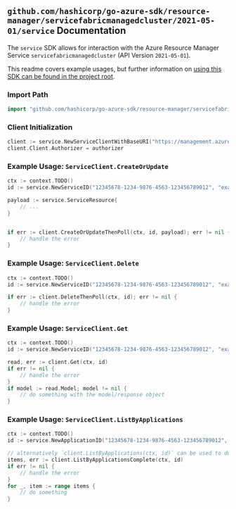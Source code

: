 
## `github.com/hashicorp/go-azure-sdk/resource-manager/servicefabricmanagedcluster/2021-05-01/service` Documentation

The `service` SDK allows for interaction with the Azure Resource Manager Service `servicefabricmanagedcluster` (API Version `2021-05-01`).

This readme covers example usages, but further information on [using this SDK can be found in the project root](https://github.com/hashicorp/go-azure-sdk/tree/main/docs).

### Import Path

```go
import "github.com/hashicorp/go-azure-sdk/resource-manager/servicefabricmanagedcluster/2021-05-01/service"
```


### Client Initialization

```go
client := service.NewServiceClientWithBaseURI("https://management.azure.com")
client.Client.Authorizer = authorizer
```


### Example Usage: `ServiceClient.CreateOrUpdate`

```go
ctx := context.TODO()
id := service.NewServiceID("12345678-1234-9876-4563-123456789012", "example-resource-group", "clusterValue", "applicationValue", "serviceValue")

payload := service.ServiceResource{
	// ...
}


if err := client.CreateOrUpdateThenPoll(ctx, id, payload); err != nil {
	// handle the error
}
```


### Example Usage: `ServiceClient.Delete`

```go
ctx := context.TODO()
id := service.NewServiceID("12345678-1234-9876-4563-123456789012", "example-resource-group", "clusterValue", "applicationValue", "serviceValue")

if err := client.DeleteThenPoll(ctx, id); err != nil {
	// handle the error
}
```


### Example Usage: `ServiceClient.Get`

```go
ctx := context.TODO()
id := service.NewServiceID("12345678-1234-9876-4563-123456789012", "example-resource-group", "clusterValue", "applicationValue", "serviceValue")

read, err := client.Get(ctx, id)
if err != nil {
	// handle the error
}
if model := read.Model; model != nil {
	// do something with the model/response object
}
```


### Example Usage: `ServiceClient.ListByApplications`

```go
ctx := context.TODO()
id := service.NewApplicationID("12345678-1234-9876-4563-123456789012", "example-resource-group", "clusterValue", "applicationValue")

// alternatively `client.ListByApplications(ctx, id)` can be used to do batched pagination
items, err := client.ListByApplicationsComplete(ctx, id)
if err != nil {
	// handle the error
}
for _, item := range items {
	// do something
}
```
